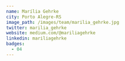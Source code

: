 ```yaml
---
name: Marília Gehrke
city: Porto Alegre-RS
image_path: /images/team/marilia_gehrke.jpg
twitter: marilia_gehrke
website: medium.com/@mariliagehrke
linkedin: mariliagehrke
badges:
  - 04 
---
```

